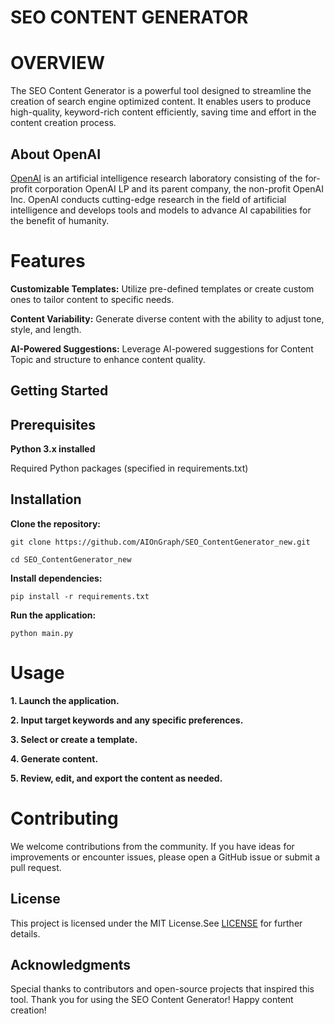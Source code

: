 # SEO CONTENT GENERATOR

# OVERVIEW
The SEO Content Generator is a powerful tool designed to streamline the creation of search engine optimized content. It enables users to produce high-quality, keyword-rich content efficiently, saving time and effort in the content creation process.

## About OpenAI
[OpenAI](https://openai.com/) is an artificial intelligence research laboratory consisting of the for-profit corporation OpenAI LP and its parent company, the non-profit OpenAI Inc. OpenAI conducts cutting-edge research in the field of artificial intelligence and develops tools and models to advance AI capabilities for the benefit of humanity.

# Features
**Customizable Templates:**  Utilize pre-defined templates or create custom ones to tailor content to specific needs.

**Content Variability:** Generate diverse content with the ability to adjust tone, style, and length.

**AI-Powered Suggestions:** Leverage AI-powered suggestions for Content Topic and structure to enhance content quality.

## Getting Started
## Prerequisites
**Python 3.x installed**

Required Python packages (specified in requirements.txt)

## Installation
**Clone the repository:** 
```
git clone https://github.com/AIOnGraph/SEO_ContentGenerator_new.git
```
```
cd SEO_ContentGenerator_new
```
**Install dependencies:**
```
pip install -r requirements.txt
```
**Run the application:**
```
python main.py
```
# Usage
**1. Launch the application.**

**2. Input target keywords and any specific preferences.**

**3. Select or create a template.**

**4. Generate content.**

**5. Review, edit, and export the content as needed.**

# Contributing

We welcome contributions from the community. If you have ideas for improvements or encounter issues, please open a GitHub issue or submit a pull request.

## License
This project is licensed under the MIT License.See [LICENSE](https://github.com/AIOnGraph/SEO_ContentGenerator_new/blob/main/LICENSE) for further details.

## Acknowledgments
Special thanks to contributors and open-source projects that inspired this tool.
Thank you for using the SEO Content Generator! Happy content creation!
